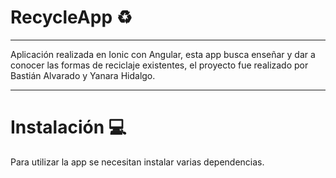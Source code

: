 <h1>RecycleApp ♻️</h1>
<hr>
Aplicación realizada en Ionic con Angular, esta app busca enseñar y dar a conocer las formas de reciclaje existentes, el proyecto fue realizado por Bastián Alvarado y Yanara Hidalgo.
<hr>
<h1>Instalación 💻</h1>

Para utilizar la app se necesitan instalar varias dependencias.
